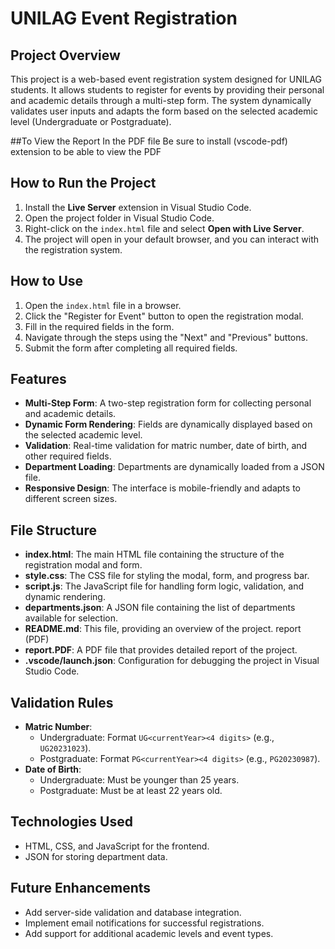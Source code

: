 # UNILAG Event Registration

## Project Overview
This project is a web-based event registration system designed for UNILAG students. It allows students to register for events by providing their personal and academic details through a multi-step form. The system dynamically validates user inputs and adapts the form based on the selected academic level (Undergraduate or Postgraduate).

##To View the Report In the PDF file Be sure to install (vscode-pdf) extension to be able to view the PDF

## How to Run the Project
1. Install the **Live Server** extension in Visual Studio Code.
2. Open the project folder in Visual Studio Code.
3. Right-click on the `index.html` file and select **Open with Live Server**.
4. The project will open in your default browser, and you can interact with the registration system.

## How to Use
1. Open the `index.html` file in a browser.
2. Click the "Register for Event" button to open the registration modal.
3. Fill in the required fields in the form.
4. Navigate through the steps using the "Next" and "Previous" buttons.
5. Submit the form after completing all required fields.

## Features
- **Multi-Step Form**: A two-step registration form for collecting personal and academic details.
- **Dynamic Form Rendering**: Fields are dynamically displayed based on the selected academic level.
- **Validation**: Real-time validation for matric number, date of birth, and other required fields.
- **Department Loading**: Departments are dynamically loaded from a JSON file.
- **Responsive Design**: The interface is mobile-friendly and adapts to different screen sizes.

## File Structure
- **index.html**: The main HTML file containing the structure of the registration modal and form.
- **style.css**: The CSS file for styling the modal, form, and progress bar.
- **script.js**: The JavaScript file for handling form logic, validation, and dynamic rendering.
- **departments.json**: A JSON file containing the list of departments available for selection.
- **README.md**: This file, providing an overview of the project.
report (PDF)
- **report.PDF**: A PDF file that provides detailed report of the project.
- **.vscode/launch.json**: Configuration for debugging the project in Visual Studio Code.

## Validation Rules
- **Matric Number**:
  - Undergraduate: Format `UG<currentYear><4 digits>` (e.g., `UG20231023`).
  - Postgraduate: Format `PG<currentYear><4 digits>` (e.g., `PG20230987`).
- **Date of Birth**:
  - Undergraduate: Must be younger than 25 years.
  - Postgraduate: Must be at least 22 years old.

## Technologies Used
- HTML, CSS, and JavaScript for the frontend.
- JSON for storing department data.

## Future Enhancements
- Add server-side validation and database integration.
- Implement email notifications for successful registrations.
- Add support for additional academic levels and event types.